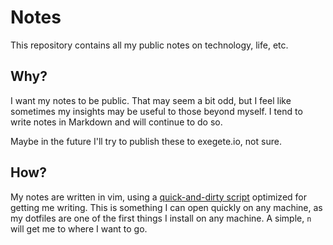 # Notes

This repository contains all my public notes on technology, life, etc.

## Why? 

I want my notes to be public.  That may seem a bit odd, but I feel like sometimes my insights may be
useful to those beyond myself.  I tend to write notes in Markdown and will continue to do so.

Maybe in the future I'll try to publish these to exegete.io, not sure.

## How?

My notes are written in vim, using a
[quick-and-dirty script](https://github.com/exegeteio/dotfiles/blob/main/bin/n)
optimized for getting me writing.  This is something I can open quickly on any machine, as my
dotfiles are one of the first things I install on any machine.  A simple, `n` will get me to where
I want to go.


